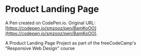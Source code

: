 # Product Landing Page

A Pen created on CodePen.io. Original URL: [https://codepen.io/smzooz/pen/BamKoOO](https://codepen.io/smzooz/pen/BamKoOO).

A Product Landing Page Project as part of the freeCodeCamp's "Responsive Web Design" course
